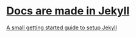 # [Docs are made in Jekyll](http://jekyllrb.com/)
[A small getting started guide to setup Jekyll](http://net.tutsplus.com/tutorials/other/building-static-sites-with-jekyll/)
